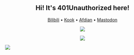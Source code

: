 <h2 align="center">Hi! It's 401Unauthorized here!</h2>
<p align="center">
  <a href="https://4o1.to/bilibili" rel="me">Bilibili</a> •
  <a href="https://4o1.to/kook" rel="me">Kook</a> •
  <a href="https://4o1.to/afdian" rel="me">Afdian</a> •
  <a href="https://mas.to/@401U" rel="me">Mastodon</a>
</p>

<p align="center">
<picture>
<source
  srcset="https://cdn.jsdelivr.net/gh/401U/static/snk/contribution-snake-dark.svg"
  media="(prefers-color-scheme: dark)"
/>
<source
  srcset="https://cdn.jsdelivr.net/gh/401U/static/snk/contribution-snake.svg"
  media="(prefers-color-scheme: light), (prefers-color-scheme: no-preference)"
/>
<img src="https://cdn.jsdelivr.net/gh/401U/static/snk/contribution-snake.svg" />
</picture>
</p>

<p align="center">
  <a href="https://4o1.to/afdian">
    <img src="https://cdn.jsdelivr.net/gh/401U/static/sponsors/en.svg">
  </a>
</p>

[![](https://visitcount.itsvg.in/api?id=401U&label=Profile%20Views&color=6&icon=3&pretty=true)](https://visitcount.itsvg.in)
